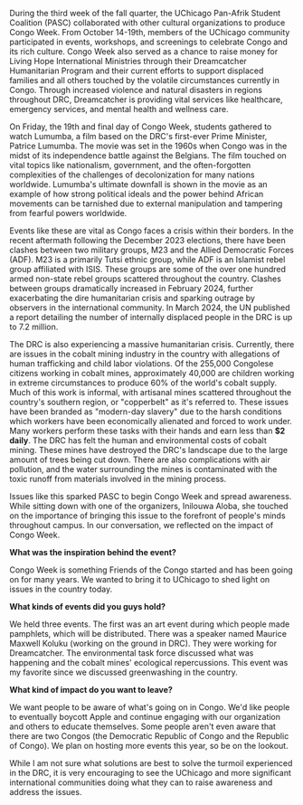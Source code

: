 During the third week of the fall quarter, the UChicago Pan-Afrik Student Coalition (PASC) collaborated with other cultural organizations to produce Congo Week. From October 14-19th, members of the UChicago community participated in events, workshops, and screenings to celebrate Congo and its rich culture. Congo Week also served as a chance to raise money for Living Hope International Ministries through their Dreamcatcher Humanitarian Program and their current efforts to support displaced families and all others touched by the volatile circumstances currently in Congo. Through increased violence and natural disasters in regions throughout DRC, Dreamcatcher is providing vital services like healthcare, emergency services, and mental health and wellness care. 

On Friday, the 19th and final day of Congo Week, students gathered to watch Lumumba, a film based on the DRC's first-ever Prime Minister, Patrice Lumumba. The movie was set in the 1960s when Congo was in the midst of its independence battle against the Belgians. The film touched on vital topics like nationalism, government, and the often-forgotten complexities of the challenges of decolonization for many nations worldwide. Lumumba's ultimate downfall is shown in the movie as an example of how strong political ideals and the power behind African movements can be tarnished due to external manipulation and tampering from fearful powers worldwide. 

Events like these are vital as Congo faces a crisis within their borders. In the recent aftermath following the December 2023 elections, there have been clashes between two military groups, M23 and the Allied Democratic Forces (ADF). M23 is a primarily Tutsi ethnic group, while ADF is an Islamist rebel group affiliated with ISIS. These groups are some of the over one hundred armed non-state rebel groups scattered throughout the country. Clashes between groups dramatically increased in February 2024, further exacerbating the dire humanitarian crisis and sparking outrage by observers in the international community. In March 2024, the UN published a report detailing the number of internally displaced people in the DRC is up to 7.2 million.

The DRC is also experiencing a massive humanitarian crisis. Currently, there are issues in the cobalt mining industry in the country with allegations of human trafficking and child labor violations. Of the 255,000 Congolese citizens working in cobalt mines, approximately 40,000 are children working in extreme circumstances to produce 60% of the world's cobalt supply. Much of this work is informal, with artisanal mines scattered throughout the country's southern region, or "copperbelt" as it's referred to. These issues have been branded as "modern-day slavery" due to the harsh conditions which workers have been economically alienated and forced to work under. Many workers perform these tasks with their hands and earn less than **$2 daily**. The DRC has felt the human and environmental costs of cobalt mining. These mines have destroyed the DRC's landscape due to the large amount of trees being cut down. There are also complications with air pollution, and the water surrounding the mines is contaminated with the toxic runoff from materials involved in the mining process. 

Issues like this sparked PASC to begin Congo Week and spread awareness. While sitting down with one of the organizers, Inilouwa Aloba, she touched on the importance of bringing this issue to the forefront of people's minds throughout campus. In our conversation, we reflected on the impact of Congo Week.

**What was the inspiration behind the event?**

Congo Week is something Friends of the Congo started and has been going on for many years. We wanted to bring it to UChicago to shed light on issues in the country today.

**What kinds of events did you guys hold?**

We held three events. The first was an art event during which people made pamphlets, which will be distributed. There was a speaker named Maurice Maxwell Koluku (working on the ground in DRC). They were working for Dreamcatcher. The environmental task force discussed what was happening and the cobalt mines' ecological repercussions. This event was my favorite since we discussed greenwashing in the country.

**What kind of impact do you want to leave?**

We want people to be aware of what's going on in Congo. We'd like people to eventually boycott Apple and continue engaging with our organization and others to educate themselves. Some people aren't even aware that there are two Congos (the Democratic Republic of Congo and the Republic of Congo). We plan on hosting more events this year, so be on the lookout.

While I am not sure what solutions are best to solve the turmoil experienced in the DRC, it is very encouraging to see the UChicago and more significant international communities doing what they can to raise awareness and address the issues.